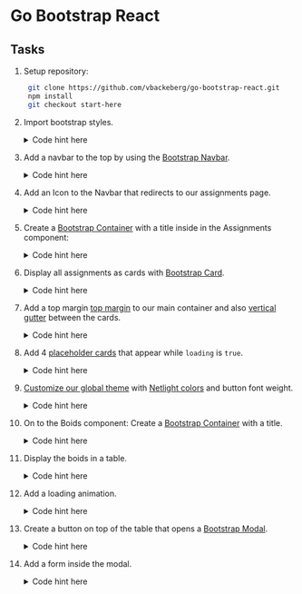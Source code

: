 # Go Bootstrap React

## Tasks

1. Setup repository:
   ```bash
    git clone https://github.com/vbackeberg/go-bootstrap-react.git
    npm install
    git checkout start-here
   ```
2. Import bootstrap styles.

   <details>
   <summary>Code hint here</summary>

   #### **`App.scss`**

   ```scss
   @import "../node_modules/bootstrap/scss/bootstrap";
   ```

   This example comes with Sass installed.
   [Usually, you would need to install it yourself.](https://create-react-app.dev/docs/adding-a-sass-stylesheet/)

   </details>

3. Add a navbar to the top by using the [Bootstrap Navbar](https://getbootstrap.com/docs/5.1/components/navbar/).

   <details>
   <summary>Code hint here</summary>

   #### **`Navbar.tsx`**

   ```tsx
   <nav className="navbar navbar-expand-lg navbar-light bg-light">
     <div className="container-fluid">
       <button
         className="navbar-toggler"
         type="button"
         data-bs-toggle="collapse"
         data-bs-target="#navbarTop"
       >
         <span className="navbar-toggler-icon"></span>
       </button>
       <div className="collapse navbar-collapse" id="navbarTop">
         <ul className="navbar-nav me-auto mb-2 mb-lg-0">
           <li className="nav-item">
             <Link className="nav-link" to="/">
               Assignments
             </Link>
           </li>
           <li className="nav-item">
             <Link className="nav-link" to="/boids">
               Boids
             </Link>
           </li>
         </ul>
         <button className="btn btn-primary">
           <i className="bi bi-person-fill"></i>
         </button>
       </div>
     </div>
   </nav>
   ```

 </details>

4. Add an Icon to the Navbar that redirects to our assignments page.

   <details>
   <summary>Code hint here</summary>

   #### **`App.scss`**

   ```scss
   @import "../node_modules/bootstrap-icons/font/bootstrap-icons.css";
   ```

   #### **`Navbar.tsx`**

   ```tsx
   <Link className="navbar-brand" to="/">
     <img src={brand} height="38" width="38" alt="" />
   </Link>
   ```

 </details>

5. Create a [Bootstrap Container](https://getbootstrap.com/docs/5.1/layout/containers/) with a title inside in the Assignments component:

   <details>
   <summary>Code hint here</summary>

   #### **`Assignments.tsx`**

   ```tsx
   <div className="container">
     <h1 className="mb-5">Assignments</h1>
   </div>
   ```

 </details>

6. Display all assignments as cards with [Bootstrap Card](https://getbootstrap.com/docs/5.1/components/card/).

   <details>
   <summary>Code hint here</summary>

   #### **`Assignments.tsx`**

   ```tsx
   <div className="container">
     <h1 className="mb-5">Assignments</h1>
     <div className="row row-cols-1 row-cols-md-2 row-cols-lg-3 row-cols-xl-4">
       {assignments.map((assignment) => (
         <div>
           <div className="card">
             <img src={exampleLogo} className="img-fluid" alt="" />
             <div className="card-body">
               <h5 className="card-title">{assignment.name}</h5>
               <p className="card-text">{assignment.description}</p>
               <div className="d-flex justify-content-between">
                 <button className="btn btn-outline-danger">Delete</button>
                 <button className="btn btn-outline-primary">Edit</button>
               </div>
             </div>
           </div>
         </div>
       ))}
     </div>
   </div>
   ```

  </details>
  
7. Add a top margin [top margin](https://getbootstrap.com/docs/5.1/utilities/spacing/) to our main container and also [vertical gutter](https://getbootstrap.com/docs/5.1/layout/gutters/) between the cards.
   <details>
   <summary>Code hint here</summary>

    #### **`Assignments.tsx`**

      ```tsx
      <div className="row gy-5 row-cols-1 row-cols-md-2 row-cols-lg-3 row-cols-xl-4">
        ...
      </div>
      ```

    #### **`App.tsx`**

    ```tsx
    <main className="mt-4">
    ```

  </details>

8. Add 4 [placeholder cards](https://getbootstrap.com/docs/5.1/components/placeholders/) that appear while `loading` is `true`.

   <details>
   <summary>Code hint here</summary>

   #### **`Assignments.tsx`**

   ```tsx
   {
     loading &&
       [1, 2, 3, 4].map((_) => (
         <div>
           <div className="card">
             <div
               style={{ height: "180px" }}
               className="bg-dark bg-opacity-25"
             ></div>
             <div className="card-body">
               <h5 className="card-title placeholder-glow">
                 <span className="placeholder col-6"></span>
               </h5>
               <div className="bg-dark bg-opacity-25"></div>
               <p className="card-text placeholder-glow">
                 <span className="placeholder col-7"></span>
                 <span className="placeholder col-4"></span>
                 <span className="placeholder col-4"></span>
                 <span className="placeholder col-6"></span>
                 <span className="placeholder col-8"></span>
               </p>

               <div className="d-flex justify-content-between">
                 <button className="btn btn-outline-danger disabled placeholder col-3"></button>
                 <button className="btn btn-outline-primary disabled placeholder col-2"></button>
               </div>
             </div>
           </div>
         </div>
       ));
   }
   ```

  </details>

9. [Customize our global theme](https://getbootstrap.com/docs/5.1/customize/sass/#variable-defaults) with [Netlight colors](https://netlight365beta.sharepoint.com/sites/CommunicationsDesign/SitePages/Brandbook.aspx#colors) and button font weight.

   <details>
   <summary>Code hint here</summary>

   #### **`App.scss`**

   ```scss
   $secondary: #4d4d4d;
   $primary: #4a49cb;
   $danger: #fc4a4a;
   $warning: #fc9a1a;

   $btn-font-weight: 600;
   ```

  </details>

10. On to the Boids component: Create a [Bootstrap Container](https://getbootstrap.com/docs/5.1/layout/containers/) with a title.

    <details>
    <summary>Code hint here</summary>

    #### **`Boids.tsx`**

    ```tsx
    <Fragment>
      <div className="container">
        <h1 className="mb-5">Available Boids</h1>
      </div>
    </Fragment>
    ```

    </details>

11. Display the boids in a table.

    <details>
    <summary>Code hint here</summary>

    #### **`Boids.tsx`**

    ```tsx
    <table className="table table-hover">
      <thead className="table-light">
        <tr>
          <th scope="col">#</th>
          <th scope="col">First</th>
          <th scope="col">Last</th>
          <th scope="col">Availabe from</th>
          <th scope="col">Skillset</th>
        </tr>
      </thead>
      <tbody>
        {boids.map((boid) => (
          <tr>
            <td>
              <div className="form-check">
                <input className="form-check-input" type="checkbox" value="" />
              </div>
            </td>
            <td>{boid.firstName}</td>
            <td>{boid.lastName}</td>
            <td>{boid.availableFrom}</td>
            <td>{boid.skillset}</td>
          </tr>
        ))}
      </tbody>
    </table>
    ```

    </details>

12. Add a loading animation.

    <details>
    <summary>Code hint here</summary>

    #### **`Boids.tsx`**

    ```tsx
    {
      loading && (
        <div className="position-absolute top-50 start-50 translate-middle d-flex gap-3">
          <div className="spinner-grow text-primary" role="status"></div>
          <div
            className="spinner-grow text-primary text-opacity-75"
            role="status"
          ></div>
          <div
            className="spinner-grow text-primary text-opacity-50"
            role="status"
          ></div>
          <div
            className="spinner-grow text-primary text-opacity-25"
            role="status"
          ></div>
        </div>
      );
    }
    ```

    </details>

13. Create a button on top of the table that opens a [Bootstrap Modal](https://getbootstrap.com/docs/5.1/components/modal/).

    <details>
    <summary>Code hint here</summary>

    #### **`Boids.tsx`**

    ```tsx
    <div className="d-flex justify-content-end mb-3">
        <button
        className="btn btn-outline-primary"
        data-bs-toggle="modal"
        data-bs-target="#addBoidModal"
        >
        Add Boid
        </button>
    </div>

    ...[below table]

    <div className="modal fade" id="addBoidModal" tabIndex={-1}>
        <div className="modal-dialog modal-lg modal-fullscreen-md-down modal-dialog-centered">
          <div className="modal-content">
            <div className="modal-header">
              <h5 className="modal-title" id="addBoidModalLabel">
                Add new boid
              </h5>
              <button
                type="button"
                className="btn-close"
                data-bs-dismiss="modal"
              ></button>
            </div>
            <div className="modal-body"></div>
            <div className="modal-footer">
              <button
                type="button"
                className="btn btn-outline-secondary"
                data-bs-dismiss="modal"
              >
                Close
              </button>
              <button type="button" className="btn btn-primary">
                Add
              </button>
            </div>
          </div>
        </div>
      </div>

    ```

      </details>

14. Add a form inside the modal.

    <details>
    <summary>Code hint here</summary>

    #### **`Boids.tsx`**

    ```tsx
    <div className="modal-body">
      <form>
        <div className="container-fluid">
          <div className="row row-cols-2">
            <div className="col">
              <label htmlFor="first-name" className="col-form-label">
                First name
              </label>
              <input type="text" className="form-control" id="first-name" />
            </div>
            <div className="col">
              <label htmlFor="last-name" className="col-form-label">
                Last name
              </label>
              <input type="text" className="form-control" id="last-name" />
            </div>
          </div>
          <div className="row row-cols-2">
            <div className="col">
              <label htmlFor="available-from" className="col-form-label">
                Available from
              </label>
              <input className="form-control" id="available-from" />
            </div>
            <div className="col">
              <label htmlFor="skillset" className="col-form-label">
                Skillset
              </label>
              <textarea className="form-control" id="skillset"></textarea>
            </div>
          </div>
        </div>
      </form>
    </div>
    ```

    </details>
